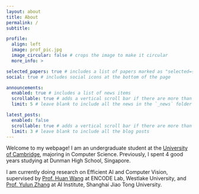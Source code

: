 ```yaml
---
layout: about
title: About
permalink: /
subtitle:

profile:
  align: left
  image: prof_pic.jpg
  image_circular: false # crops the image to make it circular
  more_info: >

selected_papers: true # includes a list of papers marked as "selected={true}"
social: true # includes social icons at the bottom of the page

announcements:
  enabled: true # includes a list of news items
  scrollable: true # adds a vertical scroll bar if there are more than 3 news items
  limit: 5 # leave blank to include all the news in the `_news` folder

latest_posts:
  enabled: false
  scrollable: true # adds a vertical scroll bar if there are more than 3 new posts items
  limit: 3 # leave blank to include all the blog posts
---
```


Welcome to my webpage! I am an undergraduate student at the [University of Cambridge](https://www.cam.ac.uk), majoring in Computer Science. Previously, I spent 4 good years studying at Dunman High School, Singapore.

I am currently doing research on Efficient AI and Computer Vision, supervised by [Prof. Huan Wang](https://huanwang.tech/) at ENCODE Lab, Westlake University, and [Prof. Yulun Zhang](https://yulunzhang.com/) at AI Institute, Shanghai Jiao Tong University.
